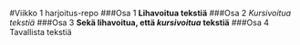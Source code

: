 #Viikko 1 harjoitus-repo
###Osa 1
**Lihavoitua tekstiä**
###Osa 2
*Kursivoitua tekstiä*
###Osa 3
**Sekä lihavoitua, että _kursivoitua_ tekstiä**
###Osa 4
Tavallista tekstiä
